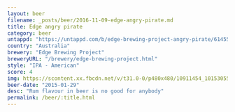 ```yaml
---
layout: beer
filename: _posts/beer/2016-11-09-edge-angry-pirate.md
title: Edge angry pirate
category: beer
untappd: "https://untappd.com/b/edge-brewing-project-angry-pirate/614552"
country: "Australia"
brewery: "Edge Brewing Project"
breweryURL: "/brewery/edge-brewing-project.html"
style: "IPA - American"
score: 4
img: https://scontent.xx.fbcdn.net/v/t31.0-0/p480x480/10911454_10153055725923745_4540481012810101778_o.jpg?_nc_cat=102&_nc_ht=scontent.xx&oh=369a0ec7d12c10fa652e74d692e270e5&oe=5C853D7D
beer-date: "2015-01-29"
desc: "Rum flavour in beer is no good for anybody"
permalink: /beer/:title.html
---
```

